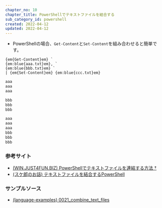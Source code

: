 ```yaml
---
chapter_no: 10
chapter_title: PowerShellでテキストファイルを結合する
sub_category_id: powershell
created: 2022-04-12
updated: 2022-04-12
---
```

- PowerShellの場合、`Get-Content`と`Set-Content`を組み合わせると簡単です。

```
{em{Get-Content}em} `
{em:blue{aaa.txt}em}, `
{em:blue{bbb.txt}em} `
| {em{Set-Content}em} {em:blue{ccc.txt}em}
```
```input:aaa.txt
aaa
aaa
aaa
```
```input:bbb.txt
bbb
bbb
bbb
```
```output:ccc.txt
aaa
aaa
aaa
bbb
bbb
bbb
```

### 参考サイト
- [(WIN.JUST4FUN.BIZ) PowerShellでテキストファイルを連結する方法 †](https://win.just4fun.biz/?PowerShell/%E3%83%86%E3%82%AD%E3%82%B9%E3%83%88%E3%83%95%E3%82%A1%E3%82%A4%E3%83%AB%E3%82%92%E9%80%A3%E7%B5%90%E3%81%99%E3%82%8B%E6%96%B9%E6%B3%95)
- [(スケ郎のお話) テキストファイルを結合するPowerShell](https://www.sukerou.com/2021/12/powershell.html)

### サンプルソース
- [(language-examples) 0021_combine_text_files](https://github.com/fumokmm/language-examples/blob/main/PowerShell/0021_combine_text_files.ps1)
